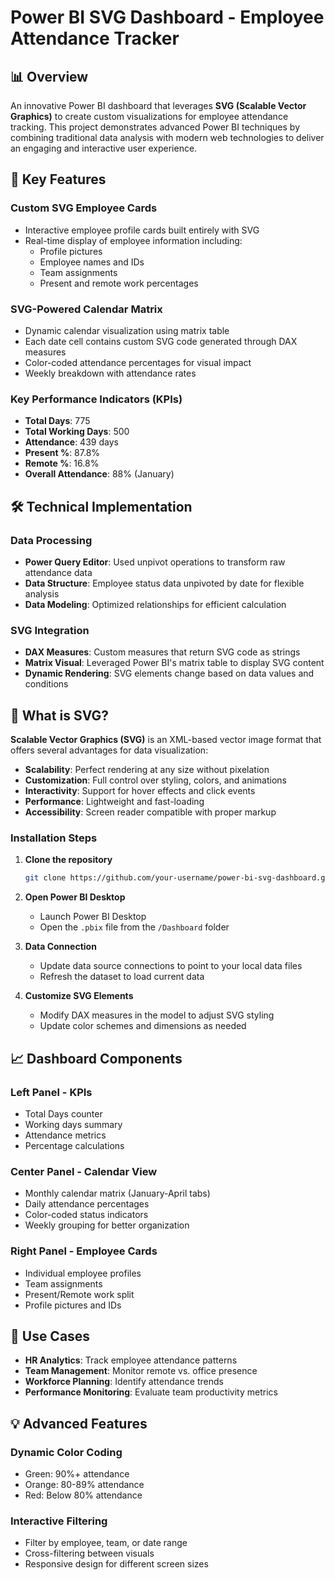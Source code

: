 # Power BI SVG Dashboard - Employee Attendance Tracker


## 📊 Overview

An innovative Power BI dashboard that leverages **SVG (Scalable Vector Graphics)** to create custom visualizations for employee attendance tracking. This project demonstrates advanced Power BI techniques by combining traditional data analysis with modern web technologies to deliver an engaging and interactive user experience.

## 🚀 Key Features

### Custom SVG Employee Cards
- Interactive employee profile cards built entirely with SVG
- Real-time display of employee information including:
  - Profile pictures
  - Employee names and IDs
  - Team assignments
  - Present and remote work percentages

### SVG-Powered Calendar Matrix
- Dynamic calendar visualization using matrix table
- Each date cell contains custom SVG code generated through DAX measures
- Color-coded attendance percentages for visual impact
- Weekly breakdown with attendance rates

### Key Performance Indicators (KPIs)
- **Total Days**: 775
- **Total Working Days**: 500
- **Attendance**: 439 days
- **Present %**: 87.8%
- **Remote %**: 16.8%
- **Overall Attendance**: 88% (January)

## 🛠️ Technical Implementation

### Data Processing
- **Power Query Editor**: Used unpivot operations to transform raw attendance data
- **Data Structure**: Employee status data unpivoted by date for flexible analysis
- **Data Modeling**: Optimized relationships for efficient calculation

### SVG Integration
- **DAX Measures**: Custom measures that return SVG code as strings
- **Matrix Visual**: Leveraged Power BI's matrix table to display SVG content
- **Dynamic Rendering**: SVG elements change based on data values and conditions




## 🎨 What is SVG?

**Scalable Vector Graphics (SVG)** is an XML-based vector image format that offers several advantages for data visualization:

- **Scalability**: Perfect rendering at any size without pixelation
- **Customization**: Full control over styling, colors, and animations
- **Interactivity**: Support for hover effects and click events
- **Performance**: Lightweight and fast-loading
- **Accessibility**: Screen reader compatible with proper markup








### Installation Steps
1. **Clone the repository**
   ```bash
   git clone https://github.com/your-username/power-bi-svg-dashboard.git
   ```

2. **Open Power BI Desktop**
   - Launch Power BI Desktop
   - Open the `.pbix` file from the `/Dashboard` folder

3. **Data Connection**
   - Update data source connections to point to your local data files
   - Refresh the dataset to load current data

4. **Customize SVG Elements**
   - Modify DAX measures in the model to adjust SVG styling
   - Update color schemes and dimensions as needed

## 📈 Dashboard Components

### Left Panel - KPIs
- Total Days counter
- Working days summary
- Attendance metrics
- Percentage calculations

### Center Panel - Calendar View
- Monthly calendar matrix (January-April tabs)
- Daily attendance percentages
- Color-coded status indicators
- Weekly grouping for better organization

### Right Panel - Employee Cards
- Individual employee profiles
- Team assignments
- Present/Remote work split
- Profile pictures and IDs

## 🎯 Use Cases

- **HR Analytics**: Track employee attendance patterns
- **Team Management**: Monitor remote vs. office presence
- **Workforce Planning**: Identify attendance trends
- **Performance Monitoring**: Evaluate team productivity metrics

## 💡 Advanced Features

### Dynamic Color Coding
- Green: 90%+ attendance
- Orange: 80-89% attendance  
- Red: Below 80% attendance

### Interactive Filtering
- Filter by employee, team, or date range
- Cross-filtering between visuals
- Responsive design for different screen sizes



